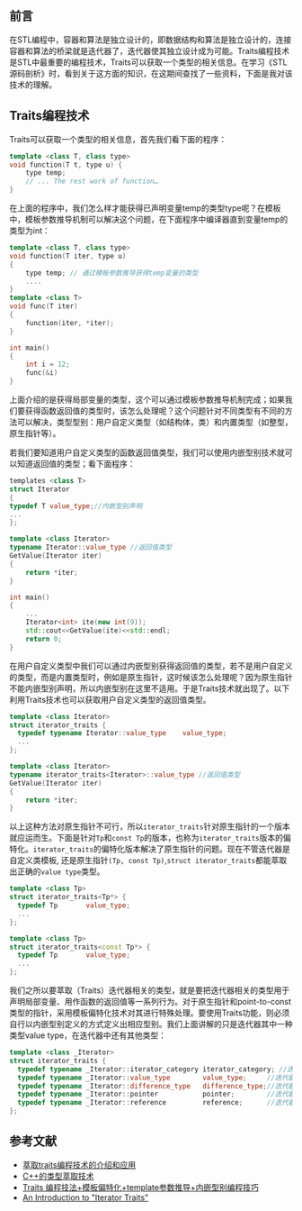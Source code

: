 ## 前言

在STL编程中，容器和算法是独立设计的，即数据结构和算法是独立设计的，连接容器和算法的桥梁就是迭代器了，迭代器使其独立设计成为可能。Traits编程技术是STL中最重要的编程技术，Traits可以获取一个类型的相关信息。在学习《STL源码剖析》时，看到关于这方面的知识，在这期间查找了一些资料，下面是我对该技术的理解。

## Traits编程技术

Traits可以获取一个类型的相关信息，首先我们看下面的程序：

```cpp
template <class T, class type>
void function(T t, type u) {
    type temp; 
    // ... The rest work of function…
}
```

在上面的程序中，我们怎么样才能获得已声明变量temp的类型type呢？在模板中，模板参数推导机制可以解决这个问题，在下面程序中编译器直到变量temp的类型为int：

```cpp
template <class T, class type>
void function(T iter, type u) 
{
    type temp; // 通过模板参数推导获得temp变量的类型
    ....
}
template <class T>
void func(T iter) 
{
    function(iter, *iter); 
}

int main()
{
	int i = 12;
	func(&i)
}
```

上面介绍的是获得局部变量的类型，这个可以通过模板参数推导机制完成；如果我们要获得函数返回值的类型时，该怎么处理呢？这个问题针对不同类型有不同的方法可以解决，类型型别：用户自定义类型（如结构体，类）和内置类型（如整型，原生指针等）。

若我们要知道用户自定义类型的函数返回值类型，我们可以使用内嵌型别技术就可以知道返回值的类型；看下面程序：

```cpp
templates <class T>
struct Iterator 
{
typedef T value_type;//内嵌型别声明
...
};

template <class Iterator>
typename Iterator::value_type //返回值类型
GetValue(Iterator iter) 
{
	return *iter;
}

int main()
{
	...
	Iterator<int> ite(new int(9));
	std::cout<<GetValue(ite)<<std::endl;
	return 0;
}
```

在用户自定义类型中我们可以通过内嵌型别获得返回值的类型，若不是用户自定义的类型，而是内置类型时，例如是原生指针，这时候该怎么处理呢？因为原生指针不能内嵌型别声明，所以内嵌型别在这里不适用。于是Traits技术就出现了。以下利用Traits技术也可以获取用户自定义类型的返回值类型。

```cpp
template <class Iterator>
struct iterator_traits {
  typedef typename Iterator::value_type    value_type;
  ...
};

template <class Iterator>
typename iterator_traits<Iterator>::value_type //返回值类型
GetValue(Iterator iter) 
{
	return *iter;
}
```

以上这种方法对原生指针不可行，所以`iterator_traits`针对原生指针的一个版本就应运而生。下面是针对`Tp`和`const Tp`的版本，也称为`iterator_traits`版本的偏特化。`iterator_traits`的偏特化版本解决了原生指针的问题。现在不管迭代器是自定义类模板, 还是原生指针`(Tp, const Tp)`,`struct iterator_traits`都能萃取出正确的`value type`类型。

```cpp
template <class Tp>
struct iterator_traits<Tp*> {
  typedef Tp       value_type;
  ...
};

template <class Tp>
struct iterator_traits<const Tp*> {
  typedef Tp       value_type;
  ...
};
```

我们之所以要萃取（Traits）迭代器相关的类型，就是要把迭代器相关的类型用于声明局部变量、用作函数的返回值等一系列行为。对于原生指针和point-to-const类型的指针，采用模板偏特化技术对其进行特殊处理。要使用Traits功能，则必须自行以内嵌型别定义的方式定义出相应型别。我们上面讲解的只是迭代器其中一种类型value type，在迭代器中还有其他类型：

```cpp
template <class _Iterator>
struct iterator_traits {
  typedef typename _Iterator::iterator_category iterator_category; //迭代器类型
  typedef typename _Iterator::value_type        value_type;		//迭代器所指对象的类型
  typedef typename _Iterator::difference_type   difference_type;//迭代器之间距离
  typedef typename _Iterator::pointer           pointer;		//迭代器所指之物
  typedef typename _Iterator::reference         reference;      //迭代器引用之物
};
```

## 参考文献

* [萃取traits编程技术的介绍和应用](http://www.searchtb.com/2014/03/%E8%90%83%E5%8F%96traits%E7%BC%96%E7%A8%8B%E6%8A%80%E6%9C%AF%E7%9A%84%E4%BB%8B%E7%BB%8D%E5%92%8C%E5%BA%94%E7%94%A8.html)
* [C++的类型萃取技术](http://www.cppblog.com/nacci/archive/2005/11/03/911.aspx)
* [Traits 编程技法+模板偏特化+template参数推导+内嵌型别编程技巧](http://www.cnblogs.com/kanego/archive/2012/08/15/2639761.html)
* [An Introduction to "Iterator Traits"](http://www.codeproject.com/Articles/36530/An-Introduction-to-Iterator-Traits)
